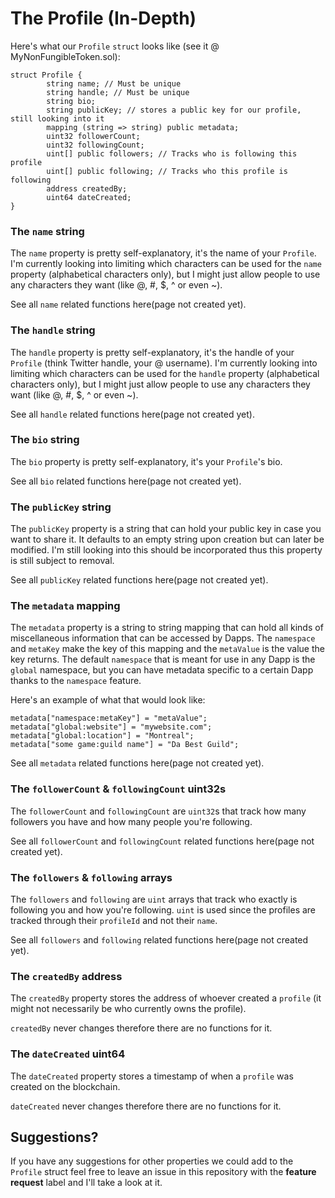 # The Profile (In-Depth)

Here's what our `Profile` `struct` looks like (see it @ MyNonFungibleToken.sol):
```
struct Profile {
        string name; // Must be unique
        string handle; // Must be unique
        string bio;
        string publicKey; // stores a public key for our profile, still looking into it
        mapping (string => string) public metadata;
        uint32 followerCount;
        uint32 followingCount;
        uint[] public followers; // Tracks who is following this profile
        uint[] public following; // Tracks who this profile is following
        address createdBy;
        uint64 dateCreated;
}
```
### The `name` string
The `name` property is pretty self-explanatory, it's the name of your `Profile`.
I'm currently looking into limiting which characters can be used for the `name` property (alphabetical characters only), but I might just allow people to use any characters they want (like @, #, $, ^ or even ~).

See all `name` related functions here(page not created yet).

### The `handle` string
The `handle` property is pretty self-explanatory, it's the handle of your `Profile` (think Twitter handle, your @ username).
I'm currently looking into limiting which characters can be used for the `handle` property (alphabetical characters only), but I might just allow people to use any characters they want (like @, #, $, ^ or even ~).

See all `handle` related functions here(page not created yet).

### The `bio` string
The `bio` property is pretty self-explanatory, it's your `Profile`'s bio.

See all `bio` related functions here(page not created yet).

### The `publicKey` string
The `publicKey` property is a string that can hold your public key in case you want to share it. It defaults to an empty string upon creation but can later be modified. I'm still looking into this should be incorporated thus this property is still subject to removal.

See all `publicKey` related functions here(page not created yet).

### The `metadata` mapping
The `metadata` property is a string to string mapping that can hold all kinds of miscellaneous information that can be accessed by Dapps. The `namespace` and `metaKey` make the key of this mapping and the `metaValue` is the value the key returns. The default `namespace` that is meant for use in any Dapp is the `global` namespace, but you can have metadata specific to a certain Dapp thanks to the `namespace` feature.

Here's an example of what that would look like:
```
metadata["namespace:metaKey"] = "metaValue";
metadata["global:website"] = "mywebsite.com";
metadata["global:location"] = "Montreal";
metadata["some game:guild name"] = "Da Best Guild";
```

See all `metadata` related functions here(page not created yet).

### The `followerCount` & `followingCount` uint32s
The `followerCount` and `followingCount` are `uint32`s that track how many followers you have and how many people you're following.

See all `followerCount` and `followingCount` related functions here(page not created yet).

### The `followers` & `following` arrays
The `followers` and `following` are `uint` arrays that track who exactly is following you and how you're following. `uint` is used since the profiles are tracked through their `profileId` and not their `name`.

See all `followers` and `following` related functions here(page not created yet).

### The `createdBy` address
The `createdBy` property stores the address of whoever created a `profile` (it might not necessarily be who currently owns the profile).

`createdBy` never changes therefore there are no functions for it.

### The `dateCreated` uint64
The `dateCreated` property stores a timestamp of when a `profile` was created on the blockchain.

`dateCreated` never changes therefore there are no functions for it.

## Suggestions?
If you have any suggestions for other properties we could add to the `Profile` struct feel free to leave an issue in this repository with the **feature request** label and I'll take a look at it.
